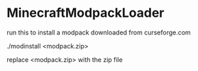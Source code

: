 # MinecraftModpackLoader

run this to install a modpack downloaded from curseforge.com

./modinstall <modpack.zip>

replace <modpack.zip> with the zip file
